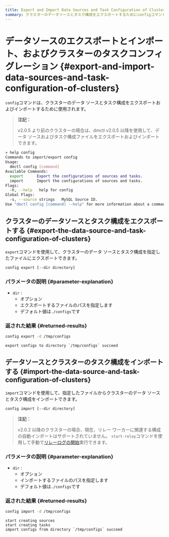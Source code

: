 ```yaml
---
title: Export and Import Data Sources and Task Configuration of Clusters
summary: クラスターのデータソースとタスク構成をエクスポートするためにconfigコマンドを使用します。exportコマンドを使って指定したファイルにエクスポートし、importコマンドを使ってファイルからインポートします。パラメータdirはオプションで、デフォルト値は./configsです。リレーワーカーに関連する構成の自動インポートはサポートされていません。
---
```


# データソースのエクスポートとインポート、およびクラスターのタスクコンフィグレーション {#export-and-import-data-sources-and-task-configuration-of-clusters}

`config`コマンドは、クラスターのデータ ソースとタスク構成をエ​​クスポートおよびインポートするために使用されます。

> **注記：**
>
> v2.0.5 より前のクラスターの場合は、dmctl v2.0.5 以降を使用して、データ ソースおよびタスク構成ファイルをエクスポートおよびインポートできます。

```bash
» help config
Commands to import/export config
Usage:
  dmctl config [command]
Available Commands:
  export      Export the configurations of sources and tasks.
  import      Import the configurations of sources and tasks.
Flags:
  -h, --help   help for config
Global Flags:
  -s, --source strings   MySQL Source ID.
Use "dmctl config [command] --help" for more information about a command.
```

## クラスターのデータソースとタスク構成をエ​​クスポートする {#export-the-data-source-and-task-configuration-of-clusters}

`export`コマンドを使用して、クラスターのデータ ソースとタスク構成を指定したファイルにエクスポートできます。

```bash
config export [--dir directory]
```

### パラメータの説明 {#parameter-explanation}

-   `dir` :
    -   オプション
    -   エクスポートするファイルのパスを指定します
    -   デフォルト値は`./configs`です

### 返された結果 {#returned-results}

```bash
config export -d /tmp/configs
```

    export configs to directory `/tmp/configs` succeed

## データソースとクラスターのタスク構成をインポートする {#import-the-data-source-and-task-configuration-of-clusters}

`import`コマンドを使用して、指定したファイルからクラスターのデータ ソースとタスク構成をインポートできます。

```bash
config import [--dir directory]
```

> **注記：**
>
> v2.0.2 以降のクラスターの場合、現在、リレー ワーカーに関連する構成の自動インポートはサポートされていません。 `start-relay`コマンドを使用して手動で[リレーログの開始](/dm/relay-log.md#enable-and-disable-relay-log)実行できます。

### パラメータの説明 {#parameter-explanation}

-   `dir` :
    -   オプション
    -   インポートするファイルのパスを指定します
    -   デフォルト値は`./configs`です

### 返された結果 {#returned-results}

```bash
config import -d /tmp/configs
```

    start creating sources
    start creating tasks
    import configs from directory `/tmp/configs` succeed
